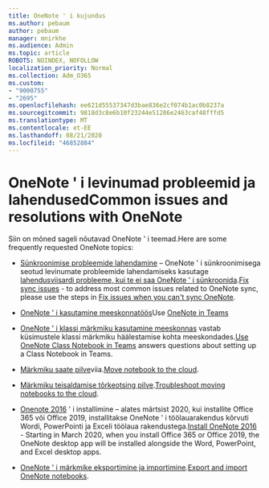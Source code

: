 ```yaml
---
title: OneNote ' i kujundus
ms.author: pebaum
author: pebaum
manager: mnirkhe
ms.audience: Admin
ms.topic: article
ROBOTS: NOINDEX, NOFOLLOW
localization_priority: Normal
ms.collection: Adm_O365
ms.custom:
- "9000755"
- "2695"
ms.openlocfilehash: ee621d55537347d3bae836e2cf074b1ac0b8237a
ms.sourcegitcommit: 9818d3c8e6b10f23244e51286e2463caf48fffd5
ms.translationtype: MT
ms.contentlocale: et-EE
ms.lasthandoff: 08/21/2020
ms.locfileid: "46852884"
---
```

# <a name="common-issues-and-resolutions-with-onenote"></a><span data-ttu-id="93266-102">OneNote ' i levinumad probleemid ja lahendused</span><span class="sxs-lookup"><span data-stu-id="93266-102">Common issues and resolutions with OneNote</span></span>

<span data-ttu-id="93266-103">Siin on mõned sageli nõutavad OneNote ' i teemad.</span><span class="sxs-lookup"><span data-stu-id="93266-103">Here are some frequently requested OneNote topics:</span></span>

- <span data-ttu-id="93266-104">[Sünkroonimise probleemide lahendamine](https://support.office.com/article/299495ef-66d1-448f-90c1-b785a6968d45) – OneNote ' i sünkroonimisega seotud levinumate probleemide lahendamiseks kasutage [lahendusviisardi probleeme, kui te ei saa OneNote ' i sünkroonida](https://support.office.com/article/Fix-issues-when-you-can-t-sync-OneNote-299495ef-66d1-448f-90c1-b785a6968d45).</span><span class="sxs-lookup"><span data-stu-id="93266-104">[Fix sync issues](https://support.office.com/article/299495ef-66d1-448f-90c1-b785a6968d45) - to address most common issues related to OneNote sync, please use the steps in [Fix issues when you can't sync OneNote](https://support.office.com/article/Fix-issues-when-you-can-t-sync-OneNote-299495ef-66d1-448f-90c1-b785a6968d45).</span></span>

- <span data-ttu-id="93266-105">[OneNote ' i kasutamine meeskonnatöös](https://support.microsoft.com/office/0ec78cc3-ba3b-4279-a88e-aa40af9865c2)</span><span class="sxs-lookup"><span data-stu-id="93266-105">Use [OneNote in Teams](https://support.microsoft.com/office/0ec78cc3-ba3b-4279-a88e-aa40af9865c2)</span></span> 

- <span data-ttu-id="93266-106">[OneNote ' i klassi märkmiku kasutamine meeskonnas](https://support.office.com/article/bd77f11f-27cd-4d41-bfbd-2b11799f1440) vastab küsimustele klassi märkmiku häälestamise kohta meeskondades.</span><span class="sxs-lookup"><span data-stu-id="93266-106">[Use OneNote Class Notebook in Teams](https://support.office.com/article/bd77f11f-27cd-4d41-bfbd-2b11799f1440) answers questions about setting up a Class Notebook in Teams.</span></span>

- <span data-ttu-id="93266-107">[Märkmiku saate pilve](https://support.office.com/article/d5c28b91-7b9c-45be-8f0c-529bdbba019a)viia.</span><span class="sxs-lookup"><span data-stu-id="93266-107">[Move notebook to the cloud](https://support.office.com/article/d5c28b91-7b9c-45be-8f0c-529bdbba019a).</span></span>

- <span data-ttu-id="93266-108">[Märkmiku teisaldamise tõrkeotsing pilve](https://support.office.com/article/70528107-11dc-4f3f-b695-b150059dfd78).</span><span class="sxs-lookup"><span data-stu-id="93266-108">[Troubleshoot moving notebooks to the cloud](https://support.office.com/article/70528107-11dc-4f3f-b695-b150059dfd78).</span></span>

- <span data-ttu-id="93266-109">[Onenote 2016](https://support.office.com/article/c08068d8-b517-4464-9ff2-132cb9c45c08) ' i installimine – alates märtsist 2020, kui installite Office 365 või Office 2019, installitakse OneNote ' i töölauarakendus kõrvuti Wordi, PowerPointi ja Exceli töölaua rakendustega.</span><span class="sxs-lookup"><span data-stu-id="93266-109">[Install OneNote 2016](https://support.office.com/article/c08068d8-b517-4464-9ff2-132cb9c45c08) -  Starting in March 2020, when you install Office 365 or Office 2019, the OneNote desktop app will be installed alongside the Word, PowerPoint, and Excel desktop apps.</span></span>

- <span data-ttu-id="93266-110">[OneNote ' i märkmike eksportimine ja importimine](https://support.office.com/article/a4b60da5-8f33-464e-b1ba-b95ce540f309).</span><span class="sxs-lookup"><span data-stu-id="93266-110">[Export and import OneNote notebooks](https://support.office.com/article/a4b60da5-8f33-464e-b1ba-b95ce540f309).</span></span>
